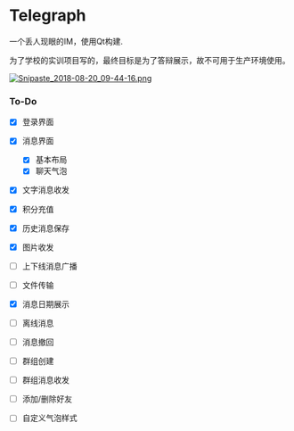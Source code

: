 # Telegraph
一个丢人现眼的IM，使用Qt构建.

为了学校的实训项目写的，最终目标是为了答辩展示，故不可用于生产环境使用。

[![Snipaste_2018-08-20_09-44-16.png](https://i.loli.net/2018/08/20/5b7a1d028a4a0.png)](https://i.loli.net/2018/08/20/5b7a1d028a4a0.png)

### To-Do

- [x] 登录界面
- [x] 消息界面
  - [x] 基本布局
  - [x] 聊天气泡
- [x] 文字消息收发
- [x] 积分充值
- [x] 历史消息保存
- [x] 图片收发
- [ ] 上下线消息广播
- [ ] 文件传输
- [x] 消息日期展示
- [ ] 离线消息
- [ ] 消息撤回
- [ ] 群组创建
- [ ] 群组消息收发
- [ ] 添加/删除好友
- [ ] 自定义气泡样式


